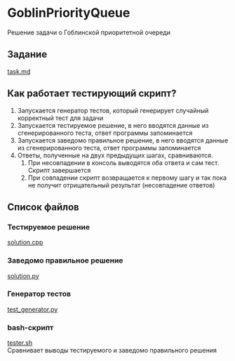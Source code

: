 # GoblinPriorityQueue
Решение задачи о Гоблинской приоритетной очереди
## Задание
[task.md](https://github.com/SmartOven/Test-Automation/blob/main/GoblinPriorityQueue/task.md)

## Как работает тестирующий скрипт?
1) Запускается генератор тестов, который генерирует случайный корректный тест для задачи
2) Запускается тестируемое решение, в него вводятся данные из сгенерированного теста, ответ программы запоминается
3) Запускается заведомо правильное решение, в него вводятся данные из сгенерированного теста, ответ программы запоминается
4) Ответы, полученные на двух предыдущих шагах, сравниваются. 
   1) При несовпадении в консоль выводятся оба ответа и сам тест. Скрипт завершается
   2) При совпадении скрипт возвращается к первому шагу и так пока не получит отрицательный результат (несовпадение ответов)

## Список файлов
### Тестируемое решение
[solution.cpp](https://github.com/SmartOven/Test-Automation/blob/main/GoblinPriorityQueue/solution.cpp)

### Заведомо правильное решение
[solution.py](https://github.com/SmartOven/Test-Automation/blob/main/GoblinPriorityQueue/solution.py)

### Генератор тестов
[test_generator.py](https://github.com/SmartOven/Test-Automation/blob/main/GoblinPriorityQueue/test_generator.py)

### bash-скрипт
[tester.sh](https://github.com/SmartOven/Test-Automation/blob/main/GoblinPriorityQueue/tester.sh)  
Сравнивает выводы тестируемого и заведомо правильного решения
